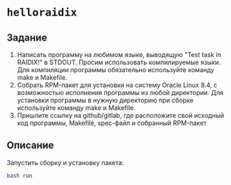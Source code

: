 # `helloraidix`

## Задание
1.	Написать программу на любимом языке, выводящую "Test task in RAIDIX!" в STDOUT. Просим использовать компилируемые языки. Для компиляции программы обязательно используйте команду make и Makefile.
1.	 Собрать RPM-пакет для установки на систему Oracle Linux 8.4, с возможностью исполнения программы из любой директории. Для установки программы в нужную директорию при сборке используйте команду make и Makefile.
1.	Пришлите ссылку на github/gitlab, где расположите свой исходный код программы, Makefile, spec-файл и собранный RPM-пакет

## Описание
Запустить сборку и установку пакета:
```bash
bash run
```
